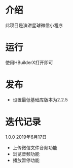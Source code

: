 # 介绍
此项目是演讲星球微信小程序

# 运行

使用HBuilderX打开即可

# 发布

- 设置最低基础库版本为2.2.5

# 迭代记录

1.0.0 2019年6月17日 

- 上传微信文件音频功能
- 浏览音频功能
- 播放暂停功能
